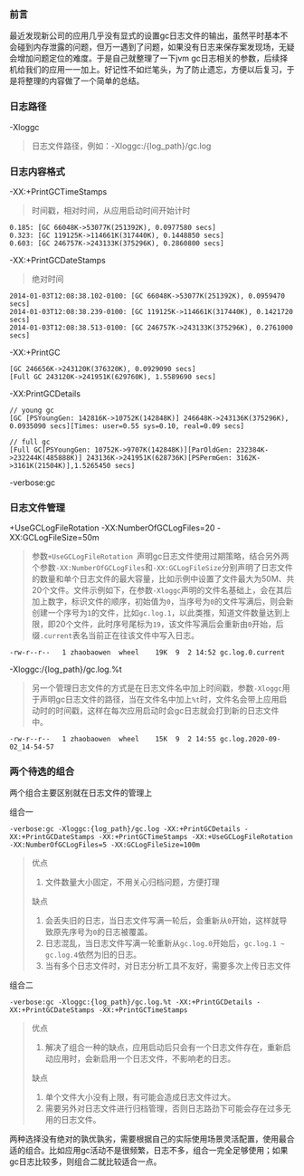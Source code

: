 ### 前言
最近发现新公司的应用几乎没有显式的设置gc日志文件的输出，虽然平时基本不会碰到内存泄露的问题，但万一遇到了问题，如果没有日志来保存案发现场，无疑会增加问题定位的难度。于是自己就整理了一下jvm gc日志相关的参数，后续择机给我们的应用一一加上。好记性不如烂笔头，为了防止遗忘，方便以后复习，于是将整理的内容做了一个简单的总结。
### 日志路径
-Xloggc
> 日志文件路径，例如：-Xloggc:/{log_path}/gc.log

### 日志内容格式
-XX:+PrintGCTimeStamps
> 时间戳，相对时间，从应用启动时间开始计时

```
0.185: [GC 66048K->53077K(251392K), 0.0977580 secs]
0.323: [GC 119125K->114661K(317440K), 0.1448850 secs]
0.603: [GC 246757K->243133K(375296K), 0.2860800 secs]
```
-XX:+PrintGCDateStamps
> 绝对时间

```
2014-01-03T12:08:38.102-0100: [GC 66048K->53077K(251392K), 0.0959470 secs]
2014-01-03T12:08:38.239-0100: [GC 119125K->114661K(317440K), 0.1421720 secs]
2014-01-03T12:08:38.513-0100: [GC 246757K->243133K(375296K), 0.2761000 secs]
```

-XX:+PrintGC

```
[GC 246656K->243120K(376320K), 0.0929090 secs]
[Full GC 243120K->241951K(629760K), 1.5589690 secs]
```

-XX:PrintGCDetails

```
// young gc
[GC [PSYoungGen: 142816K->10752K(142848K)] 246648K->243136K(375296K), 0.0935090 secs][Times: user=0.55 sys=0.10, real=0.09 secs]

// full gc
[Full GC[PSYoungGen: 10752K->9707K(142848K)][ParOldGen: 232384K->232244K(485888K)] 243136K->241951K(628736K)[PSPermGen: 3162K->3161K(21504K)],1.5265450 secs]
```

-verbose:gc

### 日志文件管理

+UseGCLogFileRotation -XX:NumberOfGCLogFiles=20 -XX:GCLogFileSize=50m
> 参数`+UseGCLogFileRotation `声明gc日志文件使用过期策略，结合另外两个参数`-XX:NumberOfGCLogFiles`和`-XX:GCLogFileSize`分别声明了日志文件的数量和单个日志文件的最大容量，比如示例中设置了文件最大为50M、共20个文件。文件示例如下，在参数`-Xloggc`声明的文件名基础上，会在其后加上数字，标识文件的顺序，初始值为`0`，当序号为`0`的文件写满后，则会新创建一个序号为`1`的文件，比如`gc.log.1`，以此类推，知道文件数量达到上限，即20个文件，此时序号尾标为`19`，该文件写满后会重新由`0`开始，后缀`.current`表名当前正在往该文件中写入日志。

```
-rw-r--r--   1 zhaobaowen  wheel    19K  9  2 14:52 gc.log.0.current
```

-Xloggc:/{log_path}/gc.log.%t
> 另一个管理日志文件的方式是在日志文件名中加上时间戳，参数`-Xloggc`用于声明gc日志文件的路径，当在文件名中加上`%t`时，文件名会带上应用启动时的时间戳，这样在每次应用启动时会gc日志就会打到新的日志文件中。

```
-rw-r--r--   1 zhaobaowen  wheel    15K  9  2 14:55 gc.log.2020-09-02_14-54-57
```

### 两个待选的组合
两个组合主要区别就在日志文件的管理上

组合一

```
-verbose:gc -Xloggc:{log_path}/gc.log -XX:+PrintGCDetails -XX:+PrintGCDateStamps -XX:+PrintGCTimeStamps -XX:+UseGCLogFileRotation -XX:NumberOfGCLogFiles=5 -XX:GCLogFileSize=100m
```
> 优点
> 
>  1. 文件数量大小固定，不用关心归档问题，方便打理
> 
> 缺点
> 
>  1. 会丢失旧的日志，当日志文件写满一轮后，会重新从`0`开始，这样就导致原先序号为`0`的日志被覆盖。
>  2. 日志混乱，当日志文件写满一轮重新从`gc.log.0`开始后，`gc.log.1 ~ gc.log.4`依然为旧的日志。
>  3. 当有多个日志文件时，对日志分析工具不友好，需要多次上传日志文件

组合二

```
-verbose:gc -Xloggc:{log_path}/gc.log.%t -XX:+PrintGCDetails -XX:+PrintGCDateStamps -XX:+PrintGCTimeStamps
```
> 优点
> 
> 1. 解决了组合一种的缺点，应用启动后只会有一个日志文件存在，重新启动应用时，会新启用一个日志文件，不影响老的日志。
>  
> 缺点
> 
> 1. 单个文件大小没有上限，有可能会造成日志文件过大。
> 2. 需要另外对日志文件进行归档管理，否则日志路劲下可能会存在过多无用的日志文件。

两种选择没有绝对的孰优孰劣，需要根据自己的实际使用场景灵活配置，使用最合适的组合。比如应用gc活动不是很频繁，日志不多，组合一完全足够使用；如果gc日志比较多，则组合二就比较适合一点。